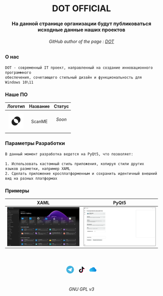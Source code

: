 
<div id="header" align="center">
    <h1>DOT OFFICIAL</h1>
    <h3>На данной странице организации будут публиковаться исходные данные наших проектов</h3>
    <h6>GitHub author of the page : <a href="https://github.com/DOT-IT-DEV">DOT</a></h6>
</div>  


### О нас
```
DOT - современный IT проект, направленный на создание инновационного программного
обеспечения, сочетающего стильный дизайн и функциональность для Windows 10\11
```

### Наше ПО


| Логотип | Название | Статус |
|:-:|:-:|:-:
| <img style="width: 50px" src="https://github.com/DOT-IT-DEV/DOT-IT-DEV/blob/main/RES/ScanME.svg" alt="ScanME Logo"> | ScanME | <h6>Soon</h6> | 



### Параметры Разработки


```
В данный момент разработка ведется на PyQt5, что позволяет:

1. Использовать кастомный стиль приложения, копируя стили других языков разметки, например XAML
2. Сделать приложение кросплатформенным и сохранить идентичный внешний вид на разных платформах
```

### Примеры


| XAML | PyQt5 |
|:---:|:----:|
| ![Изображение](https://github.com/DOT-IT-DEV/DOT-IT-DEV/raw/main/RES/XAML.png "XAML APP EXAMPLE") | ![Изображение](https://github.com/DOT-IT-DEV/DOT-IT-DEV/raw/main/RES/PyQt5.png "PyQt5 APP EXAMPLE") |

#### ㅤ 

<div id="header" align="center">
    <div id="social" align="center" style="display: flex; justify-content: center;" display="none">
        <a href="https://t.me/dot_developer" title="Наш Телеграм"><img src="https://github.com/DOT-IT-DEV/DOT-IT-DEV/raw/main/RES/TG.svg" style="width: 25px;" alt="Telegram"></a>
        ㅤ
        <a href="https://www.tiktok.com/@dot_developer?_t=ZT-8swBOCrN5Z8&_r=1" title="Наш ТикТок"><img src="https://github.com/DOT-IT-DEV/DOT-IT-DEV/raw/main/RES/TT.svg" style="width: 25px;" alt="TikTok"></a>
        ㅤ
        <a href="mailto:dot_official_support@icloud.com" title="Наша Почта"><img src="https://github.com/DOT-IT-DEV/DOT-IT-DEV/raw/main/RES/IC.svg" style="width: 25px;" alt="TikTok"></a>
    </div>
    <h1></h1>
    <h6>GNU GPL v3</h6>
</div>  
